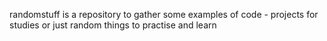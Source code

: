 randomstuff is a repository to gather some examples of code - projects for studies or just random things to practise and learn
